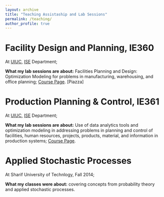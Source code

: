 ```yaml
---
layout: archive
title: "Teaching Assistaship and Lab Sessions"
permalink: /teaching/
author_profile: true
---
```


# Facility Design and Planning, IE360

At [UIUC](https://illinois.edu/), [ISE](https://ise.illinois.edu/) Department;

**What my lab sessions are about:** Facilities Planning and Design: Optimization Modeling for problems in manufacturing, warehousing, and office planning; [Course Page](https://rezaym.github.io/teaching/IE360/). [Piazza]

# Production Planning & Control, IE361

At [UIUC](https://illinois.edu/), [ISE](https://ise.illinois.edu/) Department;

**What my lab sessions are about:** Use of data analytics tools and optimization modeling in addressing problems in planning and control of facilities, human resources, projects, products, material, and information in production systems; [Course Page](https://compass2g.illinois.edu/webapps/blackboard/content/listContentEditable.jsp?content_id=_3591193_1&course_id=_42621_1).

# Applied Stochastic Processes

At Sharif University of Technlogy, Fall 2014; 

**What my classes were about:** covering concepts from probability theory and applied stochastic processes.
